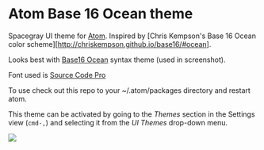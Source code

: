 # Atom Base 16 Ocean theme

Spacegray UI theme for [Atom][atom]. Inspired by [Chris Kempson's Base 16 Ocean color scheme][http://chriskempson.github.io/base16/#ocean].

Looks best with [Base16 Ocean][base16-ocean-atom] syntax theme (used in screenshot).

Font used is [Source Code Pro][source-code-pro]

To use check out this repo to your ~/.atom/packages directory and restart atom.

This theme can be activated by going to
the _Themes_ section in the Settings view (`cmd-,`) and selecting it from the
_UI Themes_ drop-down menu.

![](https://github.com/lynnwallenstein/atom-spacegray/blob/master/screenshot.png?raw=true)

[atom]: http://atom.io/
[base16-ocean-colors]: http://chriskempson.github.io/base16/#ocean
[base16-ocean-atom]: https://github.com/lynnwallenstein/base16-ocean-dark-theme
[source-code-pro]: http://www.google.com/fonts/specimen/Source+Code+Pro
